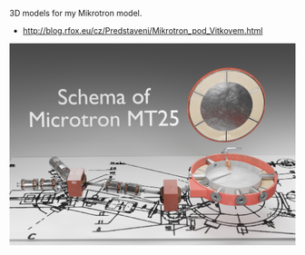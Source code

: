3D models for my Mikrotron model.

* http://blog.rfox.eu/cz/Predstaveni/Mikrotron_pod_Vitkovem.html

![](https://raw.githubusercontent.com/Bystroushaak/mikrotron_3D_model/master/microtron_render_with_schema_small.jpg)
